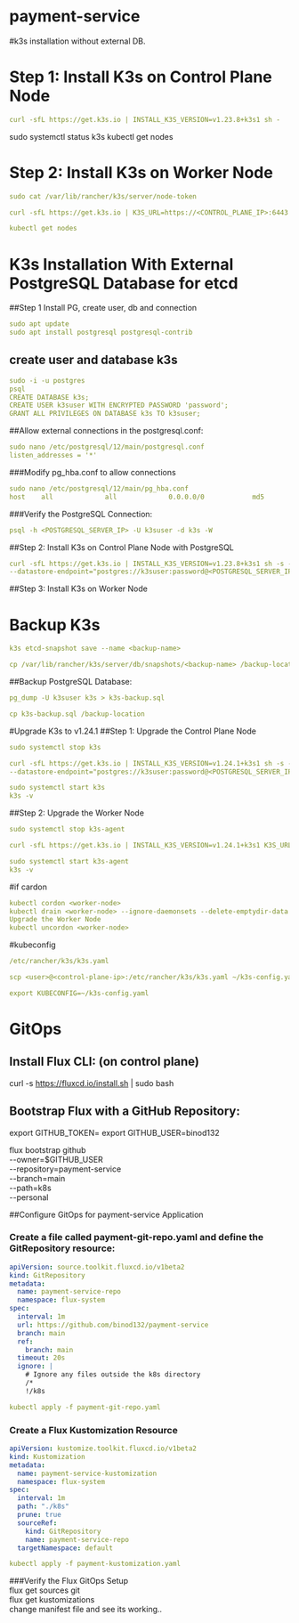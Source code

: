# payment-service
#k3s installation without external DB.
# Step 1: Install K3s on Control Plane Node
```yaml 
curl -sfL https://get.k3s.io | INSTALL_K3S_VERSION=v1.23.8+k3s1 sh -
```
sudo systemctl status k3s
kubectl get nodes
# Step 2: Install K3s on Worker Node
```yaml 
sudo cat /var/lib/rancher/k3s/server/node-token
```
```yaml
curl -sfL https://get.k3s.io | K3S_URL=https://<CONTROL_PLANE_IP>:6443 K3S_TOKEN=<NODE_TOKEN> sh -
```
```yaml
kubectl get nodes
```

# K3s Installation With External PostgreSQL Database for etcd  
##Step 1 Install PG, create user, db and connection
```yaml
sudo apt update
sudo apt install postgresql postgresql-contrib
```
## create user and database k3s
```yaml
sudo -i -u postgres
psql
CREATE DATABASE k3s;
CREATE USER k3suser WITH ENCRYPTED PASSWORD 'password';
GRANT ALL PRIVILEGES ON DATABASE k3s TO k3suser;
```
##Allow external connections in the postgresql.conf:
```yaml
sudo nano /etc/postgresql/12/main/postgresql.conf
listen_addresses = '*'
```
###Modify pg_hba.conf to allow connections
```yaml
sudo nano /etc/postgresql/12/main/pg_hba.conf
host    all             all             0.0.0.0/0            md5
```
###Verify the PostgreSQL Connection:
```yaml
psql -h <POSTGRESQL_SERVER_IP> -U k3suser -d k3s -W
```
##Step 2: Install K3s on Control Plane Node with PostgreSQL
```yaml
curl -sfL https://get.k3s.io | INSTALL_K3S_VERSION=v1.23.8+k3s1 sh -s - server \
--datastore-endpoint="postgres://k3suser:password@<POSTGRESQL_SERVER_IP>:5432/k3s"
```
##Step 3: Install K3s on Worker Node

# Backup K3s
```yaml
k3s etcd-snapshot save --name <backup-name>
```
```yaml
cp /var/lib/rancher/k3s/server/db/snapshots/<backup-name> /backup-location
```
##Backup PostgreSQL Database:
```yaml
pg_dump -U k3suser k3s > k3s-backup.sql
```
```yaml
cp k3s-backup.sql /backup-location
```
#Upgrade K3s to v1.24.1
##Step 1: Upgrade the Control Plane Node
```yaml
sudo systemctl stop k3s
```
```yaml
curl -sfL https://get.k3s.io | INSTALL_K3S_VERSION=v1.24.1+k3s1 sh -s - server \
--datastore-endpoint="postgres://k3suser:password@<POSTGRESQL_SERVER_IP>:5432/k3s"
```
```yaml
sudo systemctl start k3s
k3s -v
```
##Step 2: Upgrade the Worker Node
```yaml
sudo systemctl stop k3s-agent
```
```yaml
curl -sfL https://get.k3s.io | INSTALL_K3S_VERSION=v1.24.1+k3s1 K3S_URL=https://<CONTROL_PLANE_IP>:6443 K3S_TOKEN=<NODE_TOKEN> sh -
```
```yaml
sudo systemctl start k3s-agent
k3s -v
```
#if cardon
```yaml
kubectl cordon <worker-node>
kubectl drain <worker-node> --ignore-daemonsets --delete-emptydir-data
Upgrade the Worker Node
kubectl uncordon <worker-node>
```
#kubeconfig
```yaml
/etc/rancher/k3s/k3s.yaml
```
```yaml
scp <user>@<control-plane-ip>:/etc/rancher/k3s/k3s.yaml ~/k3s-config.yaml
```
```yaml
export KUBECONFIG=~/k3s-config.yaml
```
#  GitOps
## Install Flux CLI: (on control plane)
curl -s https://fluxcd.io/install.sh | sudo bash
## Bootstrap Flux with a GitHub Repository:
export GITHUB_TOKEN=<your-github-token>
export GITHUB_USER=binod132

flux bootstrap github \
  --owner=$GITHUB_USER \
  --repository=payment-service \
  --branch=main \
  --path=k8s \
  --personal


##Configure GitOps for payment-service Application
### Create a file called payment-git-repo.yaml and define the GitRepository resource:
```yaml
apiVersion: source.toolkit.fluxcd.io/v1beta2
kind: GitRepository
metadata:
  name: payment-service-repo
  namespace: flux-system
spec:
  interval: 1m
  url: https://github.com/binod132/payment-service
  branch: main
  ref:
    branch: main
  timeout: 20s
  ignore: |
    # Ignore any files outside the k8s directory
    /*
    !/k8s
```
```yaml
kubectl apply -f payment-git-repo.yaml
```

### Create a Flux Kustomization Resource
```yaml
apiVersion: kustomize.toolkit.fluxcd.io/v1beta2
kind: Kustomization
metadata:
  name: payment-service-kustomization
  namespace: flux-system
spec:
  interval: 1m
  path: "./k8s"
  prune: true
  sourceRef:
    kind: GitRepository
    name: payment-service-repo
  targetNamespace: default
```
```yaml
kubectl apply -f payment-kustomization.yaml
```
###Verify the Flux GitOps Setup  
flux get sources git  
flux get kustomizations  
change manifest file and see its working..








